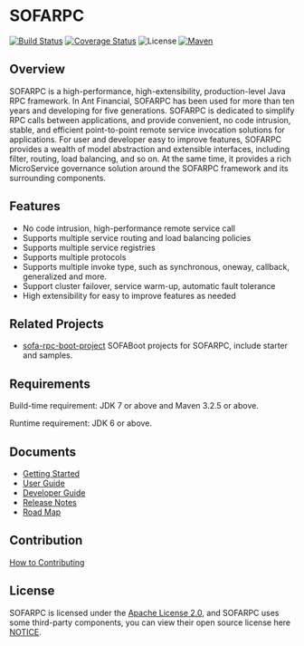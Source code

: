 # SOFARPC

[![Build Status](https://travis-ci.org/alipay/sofa-rpc.svg?branch=master)](https://travis-ci.org/alipay/sofa-rpc)
[![Coverage Status](https://codecov.io/gh/alipay/sofa-rpc/branch/master/graph/badge.svg)](https://codecov.io/gh/alipay/sofa-rpc)
![License](https://img.shields.io/badge/license-Apache--2.0-green.svg)
[![Maven](https://img.shields.io/badge/maven-5.3.1-green.svg)](http://central.maven.org/maven2/com/alipay/sofa/sofa-rpc-all/5.3.1)

## Overview

SOFARPC is a high-performance, high-extensibility, production-level Java RPC framework. In Ant Financial, SOFARPC has been used for more than ten years and developing for five generations. SOFARPC is dedicated to simplify RPC calls between applications, and provide convenient, no code intrusion, stable, and efficient point-to-point remote service invocation solutions for applications. For user and developer easy to improve features, SOFARPC provides a wealth of model abstraction and extensible interfaces, including filter, routing, load balancing, and so on. At the same time, it provides a rich MicroService governance solution around the SOFARPC framework and its surrounding components.

## Features

- No code intrusion, high-performance remote service call
- Supports multiple service routing and load balancing policies
- Supports multiple service registries
- Supports multiple protocols
- Supports multiple invoke type, such as synchronous, oneway, callback, generalized and more.
- Support cluster failover, service warm-up, automatic fault tolerance
- High extensibility for easy to improve features as needed

## Related Projects

- [sofa-rpc-boot-project](https://github.com/alipay/sofa-rpc-boot-projects) SOFABoot projects for SOFARPC, include starter and samples.

## Requirements

Build-time requirement: JDK 7 or above and Maven 3.2.5 or above.

Runtime requirement: JDK 6 or above.


## Documents

- [Getting Started](https://github.com/alipay/sofa-rpc/wiki/GettingStarted)
- [User Guide](https://github.com/alipay/sofa-rpc/wiki/UserGuide)
- [Developer Guide](https://github.com/alipay/sofa-rpc/wiki/DeveloperGuide)
- [Release Notes](https://github.com/alipay/sofa-rpc/wiki/ReleaseNotes)
- [Road Map](https://github.com/alipay/sofa-rpc/wiki/RoadMap)

## Contribution 

[How to Contributing](https://github.com/alipay/sofa-rpc/blob/master/CONTRIBUTING.md)

## License

SOFARPC is licensed under the [Apache License 2.0](https://github.com/alipay/sofa-rpc/blob/master/LICENSE), and SOFARPC uses some third-party components, you can view their open source license here [NOTICE](https://github.com/alipay/sofa-rpc/wiki/NOTICE).
